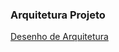 ### Arquitetura Projeto

[Desenho de Arquitetura](https://docs.google.com/drawings/d/1SQKms8Pmk4lswR-k5k8ANTG0NLaEv4qBz_GCrlNTVXo/edit?usp=sharing)
